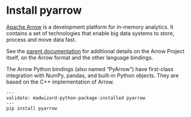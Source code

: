 # Install pyarrow

[Apache Arrow](https://arrow.apache.org/docs/index.html) is a
development platform for in-memory analytics. It contains a set of
technologies that enable big data systems to store, process and move
data fast.

See the [parent
documentation](https://arrow.apache.org/docs/index.html) for
additional details on the Arrow Project itself, on the Arrow format
and the other language bindings.

The Arrow Python bindings (also named “PyArrow”) have first-class
integration with NumPy, pandas, and built-in Python objects. They are
based on the C++ implementation of Arrow.

```shell
---
validate: madwizard-python-package-installed pyarrow
---
pip install pyarrow
```
